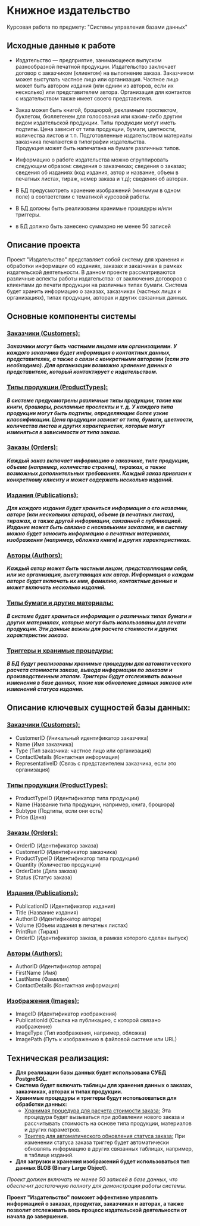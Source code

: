 # Книжное издательство
Курсовая работа по предмету: "Системы управления базами данных"
## Исходные данные к работе
 - Издательство — предприятие, занимающееся выпуском разнообразной печатной продукции. 
Издательство заключает договор с заказчиком (клиентом) на выполнение заказа. Заказчиком 
может выступать частное лицо или организация. Частное лицо может быть автором издания 
(или одним из авторов, если их несколько) или представителем автора. Организация для 
контактов с издательством также имеет своего представителя.

 - Заказ может быть книгой, брошюрой, рекламным проспектом, буклетом, бюллетенем для 
голосования или каким-либо другим видом издательской продукции.  Типы продукции могут 
иметь подтипы. Цена зависит от типа продукции, бумаги, цветности, количества листов и т.п. 
Подготовленные издательством материалы заказчика печатаются в типографии издательства.  
Продукция может быть напечатана на бумаге различных типов.           
 
 - Информацию о работе издательства можно сгруппировать следующим образом: сведения о 
заказчиках; сведения о заказах; сведения об изданиях (код издания, автор и название, объем в 
печатных листах, тираж, номер заказа  и т.д); сведения об авторах.             
 
 - В БД предусмотреть хранение изображений (минимум в одном поле) в соответствии с 
тематикой курсовой работы.                                                                                                                     
 
 - В БД должны быть реализованы хранимые процедуры и/или триггеры.          
      
- в БД должно быть занесено суммарно не менее 50 записей

## Описание проекта
Проект "Издательство" представляет собой систему для хранения и обработки информации об изданиях, заказах и заказчиках в рамках издательской деятельности. В данном проекте рассматриваются различные аспекты работы издательства: от заключения договоров с клиентами до печати продукции на различных типах бумаги. Система будет хранить информацию о заказах, заказчиках (частных лицах и организациях), типах продукции, авторах и других связанных данных.
## Основные компоненты системы
### <ins>Заказчики (Customers):</ins>

***Заказчики могут быть частными лицами или организациями. У каждого заказчика будет информация о контактных данных, представителях, а также о связи с конкретными авторами (если это необходимо).
Для организации возможно хранение данных о представителе, который контактирует с издательством.***
### <ins>Типы продукции (ProductTypes):</ins>

***В системе предусмотрены различные типы продукции, такие как книги, брошюры, рекламные проспекты и т. д. У каждого типа продукции могут быть подтипы, определяющие более узкие классификации.
Цена продукции зависит от типа, бумаги, цветности, количества листов и других характеристик, которые могут изменяться в зависимости от типа заказа.***
### <ins>Заказы (Orders):</ins>

***Каждый заказ включает информацию о заказчике, типе продукции, объеме (например, количество страниц), тиражах, а также возможных дополнительных требованиях.
Каждый заказ привязан к конкретному клиенту и может содержать несколько изданий.***
### <ins>Издания (Publications):</ins>

***Для каждого издания будет храниться информация о его названии, авторе (или нескольких авторах), объеме (в печатных листах), тиражах, а также другой информации, связанной с публикацией.
Издание может быть связано с несколькими заказами, и в систему можно будет заносить информацию о печатных материалах, изображения (например, обложка книги) и других характеристиках.***
### <ins>Авторы (Authors):</ins>

***Каждый автор может быть частным лицом, представляющим себя, или же организация, выступающая как автор. Информация о каждом авторе будет включать их имя, фамилию, контактные данные и может включать несколько изданий.***
### <ins>Типы бумаги и другие материалы:</ins>

***В системе будет храниться информация о различных типах бумаги и других материалах, которые могут быть использованы для печати продукции. Эти данные важны для расчета стоимости и других характеристик заказа.***
### <ins>Триггеры и хранимые процедуры:</ins>

***В БД будут реализованы хранимые процедуры для автоматического расчета стоимости заказа, вывода информации по заказам и производственным этапам.
Триггеры будут отслеживать важные изменения в базе данных, такие как обновление данных заказов или изменений статуса издания.***
## Описание ключевых сущностей базы данных:
### <ins>Заказчики (Customers):</ins>
- CustomerID (Уникальный идентификатор заказчика)
- Name (Имя заказчика)
- Type (Тип заказчика: частное лицо или организация)
- ContactDetails (Контактная информация)
- RepresentativeID (Связь с представителем заказчика, если это организация)
### <ins>Типы продукции (ProductTypes):</ins>
- ProductTypeID (Идентификатор типа продукции)
- Name (Название типа продукции, например, книга, брошюра)
- Subtype (Подтипы, если они есть)
- Price (Цена)
### <ins>Заказы (Orders):</ins>
- OrderID (Идентификатор заказа)
- CustomerID (Идентификатор заказчика)
- ProductTypeID (Идентификатор типа продукции)
- Quantity (Количество продукции)
- OrderDate (Дата заказа)
- Status (Статус заказа)
### <ins>Издания (Publications):</ins>
- PublicationID (Идентификатор издания)
- Title (Название издания)
- AuthorID (Идентификатор автора)
- Volume (Объем издания в печатных листах)
- PrintRun (Тираж)
- OrderID (Идентификатор заказа, в рамках которого сделан выпуск)
### <ins>Авторы (Authors):</ins>
- AuthorID (Идентификатор автора)
- FirstName (Имя)
- LastName (Фамилия)
- ContactDetails (Контактная информация)
### <ins>Изображения (Images):</ins>
- ImageID (Идентификатор изображения)
- PublicationId (Ссылка на публикацию, с которой связано изображение)
- ImageType (Тип изображения, например, обложка)
- ImagePath (Путь к изображению в файловой системе или URL)
## Техническая реализация:
- **Для реализации базы данных будет использована СУБД PostgreSQL.**
- **Система будет включать таблицы для хранения данных о заказах, заказчиках, авторах и типах продукции.**
- **Хранимые процедуры и триггеры будут использоваться для обработки данных:**
  - <ins>Хранимая процедура для расчета стоимости заказа:</ins> Эта процедура будет вызываться при добавлении нового заказа и рассчитывать стоимость на основе типа продукции, материалов и других параметров.
  - <ins>Триггер для автоматического обновления статуса заказа:</ins> При изменении статуса заказа триггер будет автоматически обновлять информацию в других связанных таблицах, например, в таблице изданий.
- **Для загрузки и хранения изображений будет использоваться тип данных BLOB (Binary Large Object).**
  
*Проект должен включать не менее 50 записей в базе данных, что обеспечит достаточную полноту для демонстрации работы системы.*

**Проект "Издательство" поможет эффективно управлять информацией о заказах, продуктах, заказчиках и авторах, а также позволит отслеживать весь процесс издательской деятельности от начала до завершения.**
